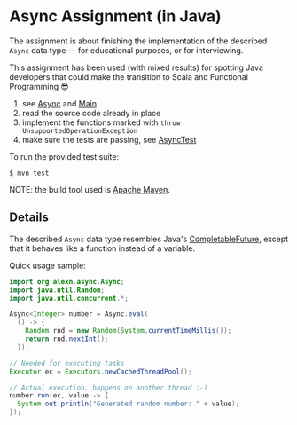 # Async Assignment (in Java)

The assignment is about finishing the implementation of the described `Async`
data type — for educational purposes, or for interviewing. 

This assignment has been used (with mixed results) for spotting Java developers that 
could make the transition to Scala and Functional Programming 😎

1. see [Async](./src/main/java/org/alexn/async/Async.java) and [Main](./src/main/java/org/alexn/async/Main.java)
2. read the source code already in place
3. implement the functions marked with `throw UnsupportedOperationException`
4. make sure the tests are passing, see [AsyncTest](./src/test/java/org/alexn/async/AsyncTest.java)

To run the provided test suite:

```
$ mvn test
```

NOTE: the build tool used is [Apache Maven](https://maven.apache.org/).

## Details

The described `Async` data type resembles Java's
[CompletableFuture](https://docs.oracle.com/javase/8/docs/api/java/util/concurrent/CompletableFuture.html),
except that it behaves like a function instead of a variable.

Quick usage sample:

```java
import org.alexn.async.Async;
import java.util.Random;
import java.util.concurrent.*;

Async<Integer> number = Async.eval(
  () -> {
    Random rnd = new Random(System.currentTimeMillis());
    return rnd.nextInt();
  });

// Needed for executing tasks
Executor ec = Executors.newCachedThreadPool();

// Actual execution, happens on another thread ;-)
number.run(ec, value -> {
  System.out.println("Generated random number: " + value);
});
```
